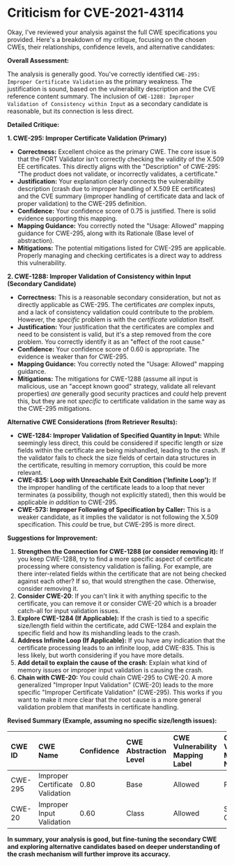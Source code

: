 # Criticism for CVE-2021-43114

Okay, I've reviewed your analysis against the full CWE specifications you provided. Here's a breakdown of my critique, focusing on the chosen CWEs, their relationships, confidence levels, and alternative candidates:

**Overall Assessment:**

The analysis is generally good. You've correctly identified `CWE-295: Improper Certificate Validation` as the primary weakness. The justification is sound, based on the vulnerability description and the CVE reference content summary.  The inclusion of `CWE-1288: Improper Validation of Consistency within Input` as a secondary candidate is reasonable, but its connection is less direct.

**Detailed Critique:**

**1. CWE-295: Improper Certificate Validation (Primary)**

*   **Correctness:** Excellent choice as the primary CWE. The core issue is that the FORT Validator isn't correctly checking the validity of the X.509 EE certificates. This directly aligns with the "Description" of CWE-295: "The product does not validate, or incorrectly validates, a certificate."
*   **Justification:**  Your explanation clearly connects the vulnerability description (crash due to improper handling of X.509 EE certificates) and the CVE summary (improper handling of certificate data and lack of proper validation) to the CWE-295 definition.
*   **Confidence:** Your confidence score of 0.75 is justified. There is solid evidence supporting this mapping.
*   **Mapping Guidance:** You correctly noted the "Usage: Allowed" mapping guidance for CWE-295, along with its Rationale (Base level of abstraction).
*   **Mitigations:** The potential mitigations listed for CWE-295 are applicable. Properly managing and checking certificates is a direct way to address this vulnerability.

**2. CWE-1288: Improper Validation of Consistency within Input (Secondary Candidate)**

*   **Correctness:**  This is a reasonable secondary consideration, but not as directly applicable as CWE-295.  The certificates *are* complex inputs, and a lack of consistency validation could contribute to the problem. However, the *specific* problem is with the *certificate validation* itself.
*   **Justification:** Your justification that the certificates are complex and need to be consistent is valid, but it's a step removed from the core problem.  You correctly identify it as an "effect of the root cause."
*   **Confidence:** Your confidence score of 0.60 is appropriate. The evidence is weaker than for CWE-295.
*   **Mapping Guidance:** You correctly noted the "Usage: Allowed" mapping guidance.
*   **Mitigations:** The mitigations for CWE-1288 (assume all input is malicious, use an "accept known good" strategy, validate all relevant properties) *are* generally good security practices and *could* help prevent this, but they are not *specific* to certificate validation in the same way as the CWE-295 mitigations.

**Alternative CWE Considerations (from Retriever Results):**

*   **CWE-1284: Improper Validation of Specified Quantity in Input:** While seemingly less direct, this could be considered if specific length or size fields within the certificate are being mishandled, leading to the crash. If the validator fails to check the size fields of certain data structures in the certificate, resulting in memory corruption, this could be more relevant.
*   **CWE-835: Loop with Unreachable Exit Condition ('Infinite Loop'):** If the improper handling of the certificate leads to a loop that never terminates (a possibility, though not explicitly stated), then this would be applicable *in addition* to CWE-295.
*   **CWE-573: Improper Following of Specification by Caller:** This is a weaker candidate, as it implies the validator is not following the X.509 specification. This *could* be true, but CWE-295 is more direct.

**Suggestions for Improvement:**

1.  **Strengthen the Connection for CWE-1288 (or consider removing it):** If you keep CWE-1288, try to find a more specific aspect of certificate processing where consistency validation is failing.  For example, are there inter-related fields within the certificate that are not being checked against each other? If so, that would strengthen the case.  Otherwise, consider removing it.
2. **Consider CWE-20**: If you can't link it with anything specific to the certificate, you can remove it or consider CWE-20 which is a broader catch-all for input validation issues.
3.  **Explore CWE-1284 (If Applicable):** If the crash is tied to a specific size/length field within the certificate, add CWE-1284 and explain the specific field and how its mishandling leads to the crash.
4.  **Address Infinite Loop (If Applicable):** If you have any indication that the certificate processing leads to an infinite loop, add CWE-835.  This is less likely, but worth considering if you have more details.
5.  **Add detail to explain the cause of the crash**: Explain what kind of memory issues or improper input validation is causing the crash.
6.  **Chain with CWE-20:** You could chain CWE-295 to CWE-20. A more generalized "Improper Input Validation" (CWE-20) leads to the more specific "Improper Certificate Validation" (CWE-295). This works if you want to make it more clear that the root cause is a more general validation problem that manifests in certificate handling.

**Revised Summary (Example, assuming no specific size/length issues):**

| CWE ID    | CWE Name                                     | Confidence | CWE Abstraction Level | CWE Vulnerability Mapping Label | CWE-Vulnerability Mapping Notes |
| :-------- | :------------------------------------------- | :--------- | :-------------------- | :------------------------------ | :------------------------------ |
| CWE-295   | Improper Certificate Validation              | 0.80       | Base                  | Allowed                         | Primary CWE                     |
| CWE-20   | Improper Input Validation              | 0.60       | Class                  | Allowed                         | Secondary CWE                     |

**In summary, your analysis is good, but fine-tuning the secondary CWE and exploring alternative candidates based on deeper understanding of the crash mechanism will further improve its accuracy.**